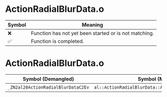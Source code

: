 # ActionRadialBlurData.o
| Symbol | Meaning 
| ------------- | ------------- 
| :x: | Function has not yet been started or is not matching. 
| :white_check_mark: | Function is completed. 


# ActionRadialBlurData.o
| Symbol (Demangled) | Symbol (Mangled) | Decompiled? |
| ------------- |  ------------- | ------------- |
| `_ZN2al20ActionRadialBlurDataC2Ev` | `al::ActionRadialBlurData::ActionRadialBlurData(void)` | :white_check_mark: |

